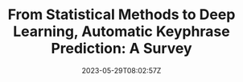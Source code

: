 ---
title: "From Statistical Methods to Deep Learning, Automatic Keyphrase Prediction: A Survey"
authors:
- Binbin Xie
- Jia Song
- Liangying Shao
- Suhang Wu
- Xiangpeng Wei
- Baosong Yang
- Huan Lin
- Jun Xie
- Jinsong Su
author_notes:
- "共同一作"
- "共同一作"
- "共同一作"
- 
- 
- 
- 
- 
- "通讯作者"
date: "2023-05-29T08:02:57Z"
publishDate: "2025-05-29T08:02:57Z"
publication_types: [信息抽取]
publication: "**Information Processing and Management.** (CCF-B类)"
---